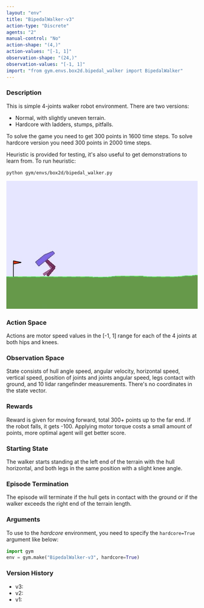 ```yaml
---
layout: "env"
title: "BipedalWalker-v3"
action-type: "Discrete"
agents: "2"
manual-control: "No"
action-shape: "(4,)"
action-values: "[-1, 1]"
observation-shape: "(24,)"
observation-values: "[-1, 1]"
import: "from gym.envs.box2d.bipedal_walker import BipedalWalker"
---
```


### Description
This is simple 4-joints walker robot environment.
There are two versions:
- Normal, with slightly uneven terrain.
- Hardcore with ladders, stumps, pitfalls.

To solve the game you need to get 300 points in 1600 time steps.
To solve hardcore version you need 300 points in 2000 time steps.

Heuristic is provided for testing, it's also useful to get demonstrations to learn from. To run heuristic:
```
python gym/envs/box2d/bipedal_walker.py
```

![BipedalWalker Episode Example](./bipedal_walker.jpg)

### Action Space
Actions are motor speed values in the [-1, 1] range for each of the 4 joints at both hips and knees.

### Observation Space
State consists of hull angle speed, angular velocity, horizontal speed, vertical speed, position of joints and joints angular speed, legs contact with ground, and 10 lidar rangefinder measurements. There's no coordinates in the state vector.

### Rewards
Reward is given for moving forward, total 300+ points up to the far end. If the robot falls, it gets -100. Applying motor torque costs a small amount of points, more optimal agent will get better score.

### Starting State
The walker starts standing at the left end of the terrain with the hull horizontal, and both legs in the same position with a slight knee angle.

### Episode Termination
The episode will terminate if the hull gets in contact with the ground or if the walker exceeds the right end of the terrain length.

### Arguments
To use to the _hardcore_ environment, you need to specify the `hardcore=True` argument like below:
```python
import gym
env = gym.make("BipedalWalker-v3", hardcore=True)
```

### Version History
- v3:
- v2:
- v1:

<!-- ### References -->

